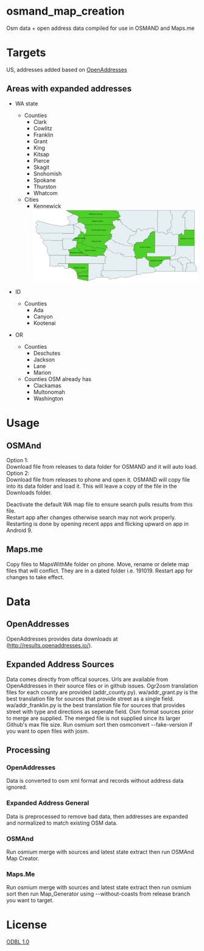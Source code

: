 # osmand_map_creation
Osm data + open address data compiled for use in OSMAND and Maps.me
# Targets
US, addresses added based on [OpenAddresses](https://openaddresses.io/)
## Areas with expanded addresses
- WA state
  - Counties
    - Clark
    - Cowlitz
    - Franklin
    - Grant
    - King
    - Kitsap
    - Pierce
    - Skagit
    - Snohomish
    - Spokane
    - Thurston
    - Whatcom
  - Cities
    - Kennewick
![wa coverage](docs/wa_coverage.png)
- ID
  - Counties
    - Ada
    - Canyon
    - Kootenai

- OR
  - Counties
    - Deschutes
    - Jackson
    - Lane
    - Marion
  - Counties OSM already has
    - Clackamas
    - Multonomah
    - Washington

# Usage
## OSMAnd
Option 1:  
Download file from releases to data folder for OSMAND and it will auto load.  
Option 2:  
Download file from releases to phone and open it. OSMAND will copy file into its data folder and load it.
This will leave a copy of the file in the Downloads folder.

Deactivate the default WA map file to ensure search pulls results from this file.  
Restart app after changes otherwise search may not work properly. Restarting is done 
by opening recent apps and flicking upward on app in Android 9.

## Maps.me
Copy files to MapsWithMe folder on phone. Move, rename or delete map files that will conflict. They are in a dated folder i.e. 191019. Restart app for changes to take effect.

# Data
## OpenAddresses
OpenAddresses provides data downloads at (http://results.openaddresses.io/). 
## Expanded Address Sources
Data comes directly from offical sources. Urls are available from OpenAddresses in their source files or in github issues. Ogr2osm translation files for each county are provided (addr_county.py). wa/addr_grant.py is the best translation file for sources that provide street as a single field. wa/addr_franklin.py is the best translation file for sources that provides street with type and directions as seperate field.
Osm format sources prior to merge are supplied. The merged file is not supplied since its larger Github's max file size. Run osmium sort then osmconvert --fake-version if you want to open files with josm. 
## Processing
### OpenAddresses
Data is converted to osm xml format and records without address data ignored.
### Expanded Address General
Data is preprocessed to remove bad data, then addresses are expanded and normalized to match existing OSM data.
### OSMAnd
Run osmium merge with sources and latest state extract then run OSMAnd Map Creator.
### Maps.Me
Run osmium merge with sources and latest state extract then run osmium sort then run Map_Generator using --without-coasts from release branch you want to target.
# License
[ODBL 1.0](https://opendatacommons.org/files/2018/02/odbl-10.txt)
